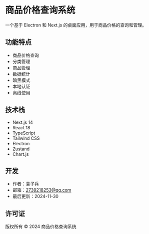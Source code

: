 # 商品价格查询系统

一个基于 Electron 和 Next.js 的桌面应用，用于商品价格的查询和管理。

## 功能特点

- 商品价格查询
- 分类管理
- 商品管理
- 数据统计
- 暗黑模式
- 本地认证
- 离线使用

## 技术栈

- Next.js 14
- React 18
- TypeScript
- Tailwind CSS
- Electron
- Zustand
- Chart.js

## 开发

- 作者：袁子兵
- 邮箱：2739218253@qq.com
- 最后更新：2024-11-30

## 许可证

版权所有 © 2024 商品价格查询系统 